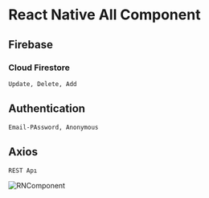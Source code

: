 # React Native All Component

  ## Firebase

### Cloud Firestore
    Update, Delete, Add
  
## Authentication
    Email-PAssword, Anonymous

## Axios 
    REST Apı



![RNComponent](https://user-images.githubusercontent.com/45879059/218330274-12e08119-86da-4110-a763-c384ea60ed0c.png)

